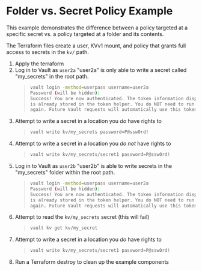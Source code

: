 # Folder vs. Secret Policy Example

This example demonstrates the difference between a policy targeted at a specific secret vs. a policy targeted at a folder and its contents.

The Terraform files create a user, KVv1 mount, and policy that grants full access to secrets in the `kv/` path.

1. Apply the terraform
2. Log in to Vault as `user2a`
    "user2a" is only able to write a secret called "my_secrets" in the root path.
    >
    > ```bash
    > vault login -method=userpass username=user2a
    > Password (will be hidden):
    > Success! You are now authenticated. The token information displayed below
    > is already stored in the token helper. You do NOT need to run "vault login"
    > again. Future Vault requests will automatically use this token.
    > ```
    >
3. Attempt to write a secret in a location you *do* have rights to
    >
    > ```bash
    > vault write kv/my_secrets password=P@ssw0rd!
    > ```
    >
4. Attempt to write a secret in a location you *do not* have rights to
    >
    > ```bash
    > vault write kv/my_secrets/secret1 password=P@ssw0rd!
    > ```
    >
5. Log in to Vault as `user2b`
    "user2b" is able to write secrets in the "my_secrets" folder within the root path.
    >
    > ```bash
    > vault login -method=userpass username=user2a
    > Password (will be hidden):
    > Success! You are now authenticated. The token information displayed below
    > is already stored in the token helper. You do NOT need to run "vault login"
    > again. Future Vault requests will automatically use this token.
    > ```
    >
6. Attempt to read the `kv/my_secrets` secret (this will fail)
    >
    > ```bash
    > vault kv get kv/my_secret
    > ```
    >
7. Attempt to write a secret in a location you *do* have rights to
    >
    > ```bash
    > vault write kv/my_secrets/secret1 password=P@ssw0rd!
    > ```
    >
8. Run a Terraform destroy to clean up the example components
